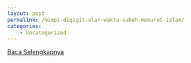 ```yaml
---
layout: post
permalink: /mimpi-digigit-ular-waktu-subuh-menurut-islam/
categories:
    - Uncategorized
---
```


[Baca Selengkapnya](/02)